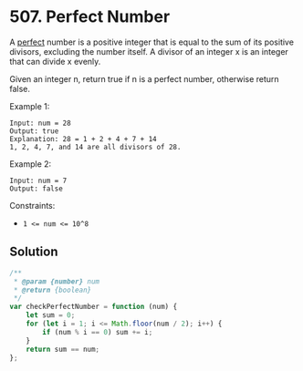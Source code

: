 # 507. Perfect Number

A [perfect](https://en.wikipedia.org/wiki/Perfect_number) number is a positive integer that is equal to the sum of its positive divisors, excluding the number itself. A divisor of an integer x is an integer that can divide x evenly.

Given an integer n, return true if n is a perfect number, otherwise return false.

Example 1:

```
Input: num = 28
Output: true
Explanation: 28 = 1 + 2 + 4 + 7 + 14
1, 2, 4, 7, and 14 are all divisors of 28.
```

Example 2:

```
Input: num = 7
Output: false
```

Constraints:

-   `1 <= num <= 10^8`

## Solution

```javascript
/**
 * @param {number} num
 * @return {boolean}
 */
var checkPerfectNumber = function (num) {
    let sum = 0;
    for (let i = 1; i <= Math.floor(num / 2); i++) {
        if (num % i == 0) sum += i;
    }
    return sum == num;
};
```
